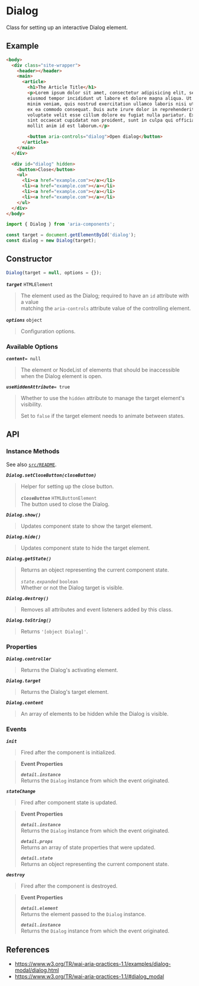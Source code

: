Dialog
======

Class for setting up an interactive Dialog element.

## Example

```html
<body>
  <div class="site-wrapper">
    <header></header>
    <main>
      <article>
        <h1>The Article Title</h1>
        <p>Lorem ipsum dolor sit amet, consectetur adipisicing elit, sed do
        eiusmod tempor incididunt ut labore et dolore magna aliqua. Ut enim ad
        minim veniam, quis nostrud exercitation ullamco laboris nisi ut aliquip
        ex ea commodo consequat. Duis aute irure dolor in reprehenderit in
        voluptate velit esse cillum dolore eu fugiat nulla pariatur. Excepteur
        sint occaecat cupidatat non proident, sunt in culpa qui officia deserunt
        mollit anim id est laborum.</p>

        <button aria-controls="dialog">Open dialog</button>
      </article>
    </main>
  </div>

  <div id="dialog" hidden>
    <button>Close</button>
    <ul>
      <li><a href="example.com"></a></li>
      <li><a href="example.com"></a></li>
      <li><a href="example.com"></a></li>
      <li><a href="example.com"></a></li>
    </ul>
  </div>
</body>
```

```javascript
import { Dialog } from 'aria-components';

const target = document.getElementById('dialog');
const dialog = new Dialog(target);
```

## Constructor

```javascript
Dialog(target = null, options = {});
```

_**`target`**_ `HTMLElement`  
> The element used as the Dialog; required to have an `id` attribute with a value  
> matching the `aria-controls` attribute value of the controlling element.

_**`options`**_ `object`  
> Configuration options.

### Available Options

_**`content`**_`= null`  
> The element or NodeList of elements that should be inaccessible when the Dialog element is open.

_**`useHiddenAttribute`**_`= true`  
> Whether to use the `hidden` attribute to manage the target element's visibility.
>
> Set to `false` if the target element needs to animate between states.

## API

### Instance Methods

See also [`src/README`](../).

_**`Dialog.setCloseButton(closeButton)`**_
> Helper for setting up the close button.  
> 
> _**`closeButton`**_ `HTMLButtonElement`  
> The button used to close the Dialog.

_**`Dialog.show()`**_
> Updates component state to show the target element.

_**`Dialog.hide()`**_
> Updates component state to hide the target element.

_**`Dialog.getState()`**_
> Returns an object representing the current component state.
>
> _`state.expanded`_ `boolean`  
> Whether or not the Dialog target is visible.

_**`Dialog.destroy()`**_
> Removes all attributes and event listeners added by this class.

_**`Dialog.toString()`**_  
> Returns `'[object Dialog]'`.

### Properties

_**`Dialog.controller`**_  
> Returns the Dialog's activating element.

_**`Dialog.target`**_  
> Returns the Dialog's target element.

_**`Dialog.content`**_
> An array of elements to be hidden while the Dialog is visible.

### Events

_**`init`**_  
> Fired after the component is initialized.

> **Event Properties**
> 
> _**`detail.instance`**_  
> Returns the `Dialog` instance from which the event originated.  

_**`stateChange`**_  
> Fired after component state is updated.

> **Event Properties**
> 
> _**`detail.instance`**_  
> Returns the `Dialog` instance from which the event originated.  
>
> _**`detail.props`**_  
> Returns an array of state properties that were updated.  
>
> _**`detail.state`**_  
> Returns an object representing the current component state.

_**`destroy`**_  
> Fired after the component is destroyed.

> **Event Properties**
> 
> _**`detail.element`**_  
> Returns the element passed to the `Dialog` instance.  
> 
> _**`detail.instance`**_  
> Returns the `Dialog` instance from which the event originated.  

## References

- https://www.w3.org/TR/wai-aria-practices-1.1/examples/dialog-modal/dialog.html
- https://www.w3.org/TR/wai-aria-practices-1.1/#dialog_modal
